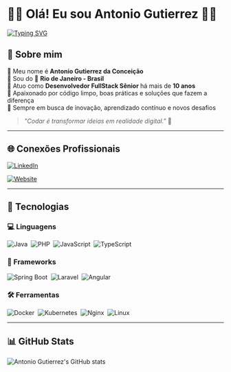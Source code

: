 # 👨‍💻 Olá! Eu sou **Antonio Gutierrez** 👋🏻

[![Typing SVG](https://readme-typing-svg.herokuapp.com?color=00ff99&size=35&center=true&vCenter=true&width=1000&lines=Desenvolvedor+FullStack+Java;Transformando+ideias+em+código+eficiente;Software+é+arte+com+propósito;Sempre+em+busca+de+novos+desafios)](https://git.io/typing-svg)

## 🧾 Sobre mim
🔹 Meu nome é **Antonio Gutierrez da Conceição**  
🔹 Sou do 💚 **Rio de Janeiro - Brasil**  
🔹 Atuo como **Desenvolvedor FullStack Sênior** há mais de **10 anos**  
🔹 Apaixonado por código limpo, boas práticas e soluções que fazem a diferença  
🔹 Sempre em busca de inovação, aprendizado contínuo e novos desafios

> _"Codar é transformar ideias em realidade digital."_ 🚀

---

## 🌐 Conexões Profissionais

[![LinkedIn](https://img.shields.io/badge/LinkedIn-0077B5?style=for-the-badge&logo=linkedin&logoColor=fff)](https://www.linkedin.com/in/antonio-javadeveloper/) 

[![Website](https://img.shields.io/badge/Website-javadeveloper.com.br-0A66C2?style=for-the-badge&logo=google-chrome&logoColor=white)](http://javadeveloper.com.br/)

---

## 🧠 Tecnologias

### 💻 Linguagens
![Java](https://img.shields.io/badge/Java-0D1117?style=for-the-badge&logo=java&logoColor=white)&nbsp;
![PHP](https://img.shields.io/badge/PHP-0D1117?style=for-the-badge&logo=php&logoColor=white)&nbsp;
![JavaScript](https://img.shields.io/badge/JavaScript-0D1117?style=for-the-badge&logo=javascript&logoColor=white)&nbsp;
![TypeScript](https://img.shields.io/badge/TypeScript-0D1117?style=for-the-badge&logo=typescript&logoColor=white)&nbsp;

### 🧰 Frameworks
![Spring Boot](https://img.shields.io/badge/SpringBoot-0D1117?style=for-the-badge&logo=springboot&logoColor=white)&nbsp;
![Laravel](https://img.shields.io/badge/Laravel-0D1117?style=for-the-badge&logo=laravel&logoColor=white)&nbsp;
![Angular](https://img.shields.io/badge/Angular-0D1117?style=for-the-badge&logo=angular&logoColor=white)&nbsp;

### 🛠 Ferramentas
![Docker](https://img.shields.io/badge/Docker-0D1117?style=for-the-badge&logo=docker&logoColor=white)&nbsp;
![Kubernetes](https://img.shields.io/badge/Kubernetes-0D1117?style=for-the-badge&logo=kubernetes&logoColor=white)&nbsp;
![Nginx](https://img.shields.io/badge/Nginx-0D1117?style=for-the-badge&logo=nginx&logoColor=white)&nbsp;
![Linux](https://img.shields.io/badge/Linux-0D1117?style=for-the-badge&logo=linux&logoColor=white)&nbsp;

---

## 📊 GitHub Stats

![Antonio Gutierrez's GitHub stats](https://github-readme-stats.vercel.app/api?username=AntonioJavaDeveloper&theme=tokyonight&show_icons=true&hide_title=true)
